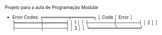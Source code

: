 Projeto para a aula de Programação Modular


- Error Codes:
╒════════╤═══════╕
│  Code  │ Error │
╞════════╪═══════╡
│   1    │       │
├────────┼───────┤
│   2    │       │
├────────┼───────┤
│   3    │       │
╘════════╧═══════╛

